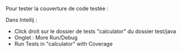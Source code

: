 Pour tester la couverture de code testée : 

Dans Intellij :
- Click droit sur le dossier de tests "calculator" du dossier test/java
- Onglet : More Run/Debug
- Run Tests in "calculator" with Coverage
